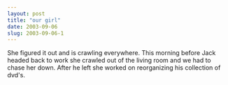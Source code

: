 ```yaml
---
layout: post
title: "our girl"
date: 2003-09-06
slug: 2003-09-06-1
---
```


She figured it out and is  crawling everywhere.  This morning before Jack headed back to work she crawled out of the living room and we had to chase her down.  After he left she worked on reorganizing his collection of dvd&apos;s.

